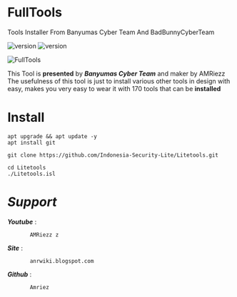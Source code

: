 # FullTools
Tools Installer From Banyumas Cyber Team And BadBunnyCyberTeam
 
<img alt="version" src ="https://img.shields.io/badge/Version-1.1-red.svg">

<img alt="version" src ="https://img.shields.io/badge/BashVersion-4.4.19-red.svg">
 
![FullTools](https://1.bp.blogspot.com/-SYvs5s1dqO4/WqeF19uBPdI/AAAAAAAAASg/q6g3hHgFfJoDij9Lvrt4ik5q7lQ_mPbsACLcBGAs/s1600/_MG_0066.JPG)
 
This Tool is **presented** by ***Banyumas Cyber Team*** and maker by AMRiezz
The usefulness of this tool is just to install various other tools
in design with easy, makes you very easy to wear it
with 170 tools that can be **installed**

Install
====

```
apt upgrade && apt update -y
apt install git

git clone https://github.com/Indonesia-Security-Lite/Litetools.git

cd Litetools
./Litetools.isl
```


 
*Support*
====
 ***Youtube*** : 
           
           
 
           AMRiezz z
 
***Site***   : 
           
           
 
           anrwiki.blogspot.com
           
***Github***   :
           
           
           
           Amriez
